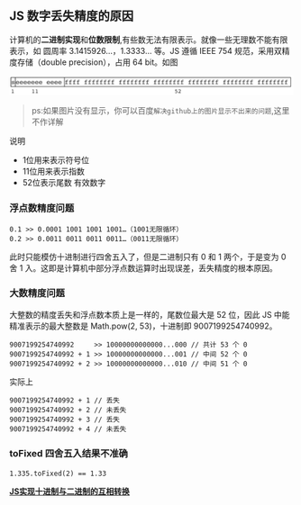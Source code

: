 ## JS 数字丢失精度的原因
计算机的**二进制实现**和**位数限制**,有些数无法有限表示。就像一些无理数不能有限表示，如 圆周率 3.1415926...，1.3333... 等。JS 遵循 IEEE 754 规范，采用双精度存储（double precision），占用 64 bit。如图

![image](../src/images/precision.png)

>ps:如果图片没有显示，你可以百度`解决github上的图片显示不出来的问题`,这里不作详解

说明
- 1位用来表示符号位
- 11位用来表示指数
- 52位表示尾数 有效数字

### 浮点数精度问题

```
0.1 >> 0.0001 1001 1001 1001…（1001无限循环）
0.2 >> 0.0011 0011 0011 0011…（0011无限循环）
```

此时只能模仿十进制进行四舍五入了，但是二进制只有 0 和 1 两个，于是变为 0 舍 1 入。这即是计算机中部分浮点数运算时出现误差，丢失精度的根本原因。

### 大数精度问题
大整数的精度丢失和浮点数本质上是一样的，尾数位最大是 52 位，因此 JS 中能精准表示的最大整数是 Math.pow(2, 53)，十进制即 9007199254740992。

```
9007199254740992     >> 10000000000000...000 // 共计 53 个 0
9007199254740992 + 1 >> 10000000000000...001 // 中间 52 个 0
9007199254740992 + 2 >> 10000000000000...010 // 中间 51 个 0
```


实际上

```
9007199254740992 + 1 // 丢失
9007199254740992 + 2 // 未丢失
9007199254740992 + 3 // 丢失
9007199254740992 + 4 // 未丢失
```



### toFixed 四舍五入结果不准确

```
1.335.toFixed(2) == 1.33
```

**[JS实现十进制与二进制的互相转换](binaryToDecimal.md)**
